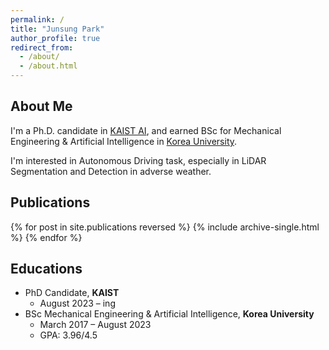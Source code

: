 ```yaml
---
permalink: /
title: "Junsung Park"
author_profile: true
redirect_from: 
  - /about/
  - /about.html
---
```


## About Me
I'm a Ph.D. candidate in [KAIST AI](https://gsai.kaist.ac.kr/), 
and earned BSc for Mechanical Engineering & Artificial Intelligence in [Korea University](https://www.korea.edu/sites/en/index.do).

I'm interested in Autonomous Driving task, especially in LiDAR Segmentation and Detection in adverse weather.


## Publications
{% for post in site.publications reversed %}
  {% include archive-single.html %}
{% endfor %}


<!-- ## Experiences -->
<!-- Internship in NVIDIA AI research (2026.01 ~ 2026.06) -->

<!-- ## Patents
{% for post in site.patents reversed %}
  {% include archive-single.html %}
{% endfor %} -->


<!-- ## Projects
{% for post in site.projects reversed %}
  {% include archive-single.html %}
{% endfor %} -->



## Educations
- PhD Candidate, **KAIST**
  - August 2023 – ing
- BSc Mechanical Engineering & Artificial Intelligence, **Korea University**
  - March 2017 – August 2023
  - GPA: 3.96/4.5
